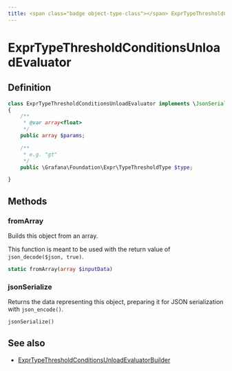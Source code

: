 ```yaml
---
title: <span class="badge object-type-class"></span> ExprTypeThresholdConditionsUnloadEvaluator
---
```

# <span class="badge object-type-class"></span> ExprTypeThresholdConditionsUnloadEvaluator

## Definition

```php
class ExprTypeThresholdConditionsUnloadEvaluator implements \JsonSerializable
{
    /**
     * @var array<float>
     */
    public array $params;

    /**
     * e.g. "gt"
     */
    public \Grafana\Foundation\Expr\TypeThresholdType $type;

}
```
## Methods

### <span class="badge object-method"></span> fromArray

Builds this object from an array.

This function is meant to be used with the return value of `json_decode($json, true)`.

```php
static fromArray(array $inputData)
```

### <span class="badge object-method"></span> jsonSerialize

Returns the data representing this object, preparing it for JSON serialization with `json_encode()`.

```php
jsonSerialize()
```

## See also

 * <span class="badge builder"></span> [ExprTypeThresholdConditionsUnloadEvaluatorBuilder](./builder-ExprTypeThresholdConditionsUnloadEvaluatorBuilder.md)
